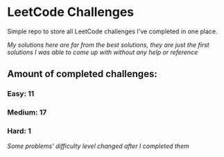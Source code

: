 
# LeetCode Challenges

Simple repo to store all LeetCode challenges I've completed in one place.

<i>My solutions here are far from the best solutions, they are just the first solutions I was able to come up with without any help or reference</i>

## Amount of completed challenges:

### Easy: 11

### Medium: 17

### Hard: 1

<i>Some problems' difficulty level changed after I completed them</i>
